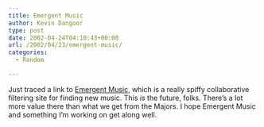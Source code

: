 ```yaml
---
title: Emergent Music
author: Kevin Dangoor
type: post
date: 2002-04-24T04:10:43+00:00
url: /2002/04/23/emergent-music/
categories:
  - Random

---
```

Just traced a link to [Emergent Music][1], which is a really spiffy collaborative filtering site for finding new music. This _is_ the future, folks. There&#8217;s a lot more value there than what we get from the Majors. I hope Emergent Music and something I&#8217;m working on get along well.

 [1]: http://www.emergentmusic.com/index.jsp